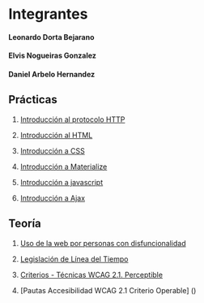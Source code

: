 # Integrantes

#### Leonardo Dorta Bejarano
#### Elvis Nogueiras Gonzalez
#### Daniel Arbelo Hernandez

## Prácticas

1. [Introducción al protocolo HTTP](https://github.com/LeonardoDorta19/UYA/tree/master/Practicas/Practica1)

2. [Introducción al HTML](https://github.com/LeonardoDorta19/UYA/tree/master/Practicas/Introducci%C3%B3n%20a%20HTML)

3. [Introducción a CSS](https://github.com/LeonardoDorta19/UYA/tree/master/Practicas/Css%20Introduccion)

4. [Introducción a Materialize](https://github.com/LeonardoDorta19/UYA/tree/master/Practicas/Introducci%C3%B3n%20a%20Materialize)

5. [Introducción a javascript](https://github.com/LeonardoDorta19/UYA/tree/master/Practicas/Introducci%C3%B3n%20JavaScript)

6. [Introducción a Ajax](https://github.com/LeonardoDorta19/UYA/tree/master/Practicas/Introducci%C3%B3n%20a%20Ajax)

## Teoría

1. [Uso de la web por personas con disfuncionalidad](https://github.com/LeonardoDorta19/UYA/tree/master/Practicas/Uso%20de%20la%20web%20por%20personas%20con%20disfuncionalidad)

2. [Legislación de Línea del Tiempo](https://github.com/LeonardoDorta19/UYA/tree/master/Practicas/Legislaci%C3%B3nL%C3%ADneaDelTiempo)

3. [Criterios - Técnicas WCAG 2.1. Perceptible](https://github.com/LeonardoDorta19/UYA/blob/master/Practicas/T%C3%A9cnicas%20WCAG%202.1.%20Perceptible/README.md)

4. [Pautas Accesibilidad WCAG 2.1 Criterio Operable]
()


